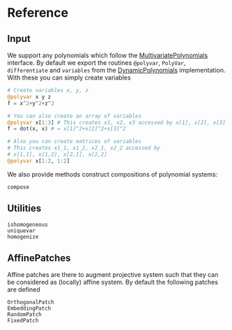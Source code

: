 # Reference

## Input
We support any polynomials which follow the [MultivariatePolynomials](https://github.com/JuliaAlgebra/MultivariatePolynomials.jl)
interface. By default we export the routines `@polyvar`, `PolyVar`, `differentiate`
and `variables`
from the [DynamicPolynomials](https://github.com/JuliaAlgebra/DynamicPolynomials.jl)
implementation.
With these you can simply create variables
```julia
# Create variables x, y, z
@polyvar x y z
f = x^2+y^2+z^2

# You can also create an array of variables
@polyvar x[1:3] # This creates x1, x2, x3 accessed by x[1], x[2], x[3]
f = dot(x, x) # = x[1]^2+x[2]^2+x[3]^2

# Also you can create matrices of variables
# This creates x1_1, x1_2, x2_1, x2_2 accessed by
# x[1,1], x[1,2], x[2,1], x[2,2]
@polyvar x[1:2, 1:2]
```

We also provide methods construct compositions of polynomial systems:
```@docs
compose
```

## Utilities

```@docs
ishomogeneous
uniquevar
homogenize
```

## AffinePatches
Affine patches are there to augment projective system such that they can be considered
as (locally) affine system. By default the following patches are defined

```@docs
OrthogonalPatch
EmbeddingPatch
RandomPatch
FixedPatch
```
